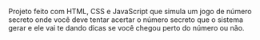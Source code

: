 Projeto feito com HTML, CSS e JavaScript que simula um jogo de número secreto onde você deve tentar acertar o número secreto que o sistema gerar e ele vai te dando dicas se você chegou perto do número ou não.
